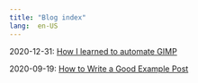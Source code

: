 ```yaml
---
title: "Blog index"
lang:  en-US
---
```

2020-12-31: [How I learned to automate GIMP](./posts/gimp_and_python.html)

2020-09-19: [How to Write a Good Example Post](./posts/example_post.html)

